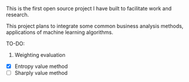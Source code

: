 This is the first open source project I have built to facilitate work and research.

This project plans to integrate some common business analysis methods, applications of machine learning algorithms.

TO-DO:
1. Weighting evaluation
- [x] Entropy value method
- [ ] Sharply value method
